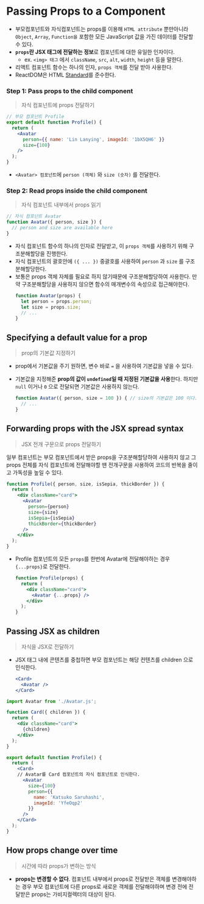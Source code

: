 # Passing Props to a Component

- 부모컴포넌트와 자식컴포넌트는 props를 이용해 `HTML attribute` 뿐만아니라 `Object`, `Array`, `Function을` 포함한 모든 JavaScript 값을 가진 데이터를 전달할 수 있다.
- **`props`란 JSX 태그에 전달하는 정보**로 컴포넌트에 대한 유일한 인자이다.
  - ex. `<img> 태그` 에서 `className`, `src`, `alt`, `width`, `height` 등을 말한다.
- 리액트 컴포넌트 함수는 하나의 인자, `props 객체`를 전달 받아 사용한다.
- ReactDOM은 HTML [Standard](https://html.spec.whatwg.org/multipage/)를 준수한다.


### Step 1: Pass props to the child component
> 자식 컴포넌트에 props 전달하기

```jsx
// 부모 컴포넌트 Profile
export default function Profile() {
  return (
    <Avatar
      person={{ name: 'Lin Lanying', imageId: '1bX5QH6' }}
      size={100}
    />
  );
}
```
- `<Avatar> 컴포넌트`에 `person (객체)` 와 `size (숫자)` 를 전달한다.

### Step 2: Read props inside the child component
> 자식 컴포넌트 내부에서 props 읽기

```jsx
// 자식 컴포넌트 Avatar
function Avatar({ person, size }) {
  // person and size are available here
}
```
- 자식 컴포넌트 함수의 하나의 인자로 전달받고, 이 `props 객체`를 사용하기 위해 구조분해할당을 진행한다.
- 자식 컴포넌트의 괄호안에 `({ ... })` 중괄호를 사용하여 `person` 과 `size` 를 구조분해할당한다.
- 보통은 props 객체 자체를 필요로 하지 않기때문에 구조분해할당하여 사용한다. 만약 구조분해할당을 사용하지 않으면 함수의 매개변수의 속성으로 접근해야한다.
  ```jsx
  function Avatar(props) {
    let person = props.person;
    let size = props.size;
    // ...
  }
  ```

## Specifying a default value for a prop
> prop의 기본값 지정하기

- prop에서 기본값을 주기 원하면, 변수 바로 `=` 을 사용하여 기본값을 넣을 수 있다.
- 기본값을 지정해준 **prop의 값이 `undefined`일 때 지정된 기본값을 사용**한다. 하지만 `null` 이거나 `0` 으로 전달되면 기본값은 사용하지 않는다.

  ```jsx
  function Avatar({ person, size = 100 }) { // size의 기본값은 100 이다.
    // ...
  }
  ```


## Forwarding props with the JSX spread syntax
> JSX 전개 구문으로 props 전달하기

일부 컴포넌트는 부모 컴포넌트에서 받은 props을 구조분해할당하여 사용하지 않고 그 props 전체를 자식 컴포넌트에 전달해야할 땐 전개구문을 사용하여 코드의 반복을 줄이고 가독성을 높일 수 있다.

```jsx
function Profile({ person, size, isSepia, thickBorder }) {
  return (
    <div className="card">
      <Avatar
        person={person}
        size={size}
        isSepia={isSepia}
        thickBorder={thickBorder}
      />
    </div>
  );
}
```
- Profile 컴포넌트의 모든 `props`를 한번에 Avatar에 전달해야하는 경우 `{...props}`로 전달한다.
  ```jsx
  function Profile(props) {
    return (
      <div className="card">
        <Avatar {...props} />
      </div>
    );
  }
  ```

## Passing JSX as children
> 자식을 JSX로 전달하기

- JSX 태그 내에 콘텐츠를 중첩하면 부모 컴포넌트는 해당 컨텐츠를 children 으로 인식한다.
    ```jsx
    <Card>
      <Avatar />
    </Card>
    ```


```jsx
import Avatar from './Avatar.js';

function Card({ children }) {
  return (
    <div className="card">
      {children}
    </div>
  );
}

export default function Profile() {
  return (
    <Card>
    // Avatar를 Card 컴포넌트의 자식 컴포넌트로 인식한다.
      <Avatar
        size={100}
        person={{
          name: 'Katsuko Saruhashi',
          imageId: 'YfeOqp2'
        }}
      />
    </Card>
  );
}
```

## How props change over time
> 시간에 따라 props가 변하는 방식

- **props는 변경할 수 없다**. 컴포넌트 내부에서 props로 전달받은 객체를 변경해야하는 경우 부모 컴포넌트에 다른 props로 새로운 객체를 전달해야하며 변경 전에 전달받은 props는 가비지컬렉터의 대상이 된다.